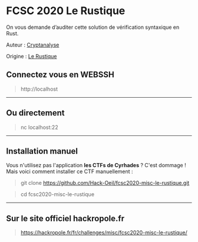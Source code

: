 # FCSC 2020 Le Rustique

On vous demande d’auditer cette solution de vérification syntaxique en Rust.


Auteur : [Cryptanalyse](https://twitter.com/Cryptanalyse)

Origine : [Le Rustique](https://hackropole.fr/fr/challenges/misc/fcsc2020-misc-le-rustique/)


## Connectez vous en WEBSSH
> http://localhost


-----------

## Ou directement 
> nc localhost:22

-----------

## Installation manuel
Vous n'utilisez pas l'application **les CTFs de Cyrhades** ? C'est dommage !
Mais voici comment installer ce CTF manuellement :

> git clone https://github.com/Hack-Oeil/fcsc2020-misc-le-rustique.git

> cd fcsc2020-misc-le-rustique


-----------

## Sur le site officiel hackropole.fr
> https://hackropole.fr/fr/challenges/misc/fcsc2020-misc-le-rustique/